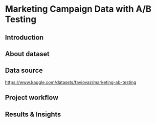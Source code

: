 # Marketing Campaign Data with A/B Testing

## Introduction

## About dataset

## Data source
https://www.kaggle.com/datasets/faviovaz/marketing-ab-testing

## Project workflow

## Results & Insights
